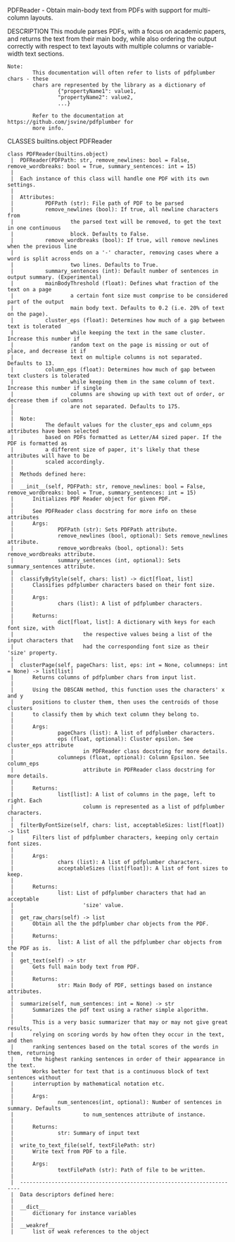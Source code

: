 PDFReader - Obtain main-body text from PDFs with support for multi-column layouts.

DESCRIPTION
    This module parses PDFs, with a focus on academic papers, and returns the text
    from their main body, while also ordering the output correctly with respect to
    text layouts with multiple columns or variable-width text sections.
    
    Note: 
            This documentation will often refer to lists of pdfplumber chars - these
            chars are represented by the library as a dictionary of 
                    {"propertyName1": value1,
                    "propertyName2": value2,
                    ...}
    
            Refer to the documentation at https://github.com/jsvine/pdfplumber for
            more info.

CLASSES
    builtins.object
        PDFReader
    
    class PDFReader(builtins.object)
     |  PDFReader(PDFPath: str, remove_newlines: bool = False, remove_wordbreaks: bool = True, summary_sentences: int = 15)
     |  
     |  Each instance of this class will handle one PDF with its own settings.
     |  
     |  Attributes:
     |          PDFPath (str): File path of PDF to be parsed
     |          remove_newlines (bool): If true, all newline characters from
     |                  the parsed text will be removed, to get the text in one continuous
     |                  block. Defaults to False.
     |          remove_wordbreaks (bool): If true, will remove newlines when the previous line
     |                  ends on a '-' character, removing cases where a word is split across
     |                  two lines. Defaults to True.
     |          summary_sentences (int): Default number of sentences in output summary. (Experimental)
     |          mainBodyThreshold (float): Defines what fraction of the text on a page
     |                  a certain font size must comprise to be considered part of the output
     |                  main body text. Defaults to 0.2 (i.e. 20% of text on the page).
     |          cluster_eps (float): Determines how much of a gap between text is tolerated
     |                  while keeping the text in the same cluster. Increase this number if
     |                  random text on the page is missing or out of place, and decrease it if
     |                  text on multiple columns is not separated. Defaults to 13.
     |          column_eps (float): Determines how much of gap between text clusters is tolerated
     |                  while keeping them in the same column of text. Increase this number if single
     |                  columns are showing up with text out of order, or decrease them if columns
     |                  are not separated. Defaults to 175.
     |  
     |  Note:
     |          The default values for the cluster_eps and column_eps attributes have been selected
     |          based on PDFs formatted as Letter/A4 sized paper. If the PDF is formatted as 
     |          a different size of paper, it's likely that these attributes will have to be
     |          scaled accordingly.
     |  
     |  Methods defined here:
     |  
     |  __init__(self, PDFPath: str, remove_newlines: bool = False, remove_wordbreaks: bool = True, summary_sentences: int = 15)
     |      Initializes PDF Reader object for given PDF.
     |      
     |      See PDFReader class docstring for more info on these attributes
     |      Args:
     |              PDFPath (str): Sets PDFPath attribute.
     |              remove_newlines (bool, optional): Sets remove_newlines attribute.
     |              remove_wordbreaks (bool, optional): Sets remove_wordbreaks attribute.
     |              summary_sentences (int, optional): Sets summary_sentences attribute.
     |  
     |  classifyByStyle(self, chars: list) -> dict[float, list]
     |      Classifies pdfplumber characters based on their font size.
     |      
     |      Args:
     |              chars (list): A list of pdfplumber characters.
     |      
     |      Returns:
     |              dict[float, list]: A dictionary with keys for each font size, with
     |                      the respective values being a list of the input characters that
     |                      had the corresponding font size as their 'size' property.
     |  
     |  clusterPage(self, pageChars: list, eps: int = None, columneps: int = None) -> list[list]
     |      Returns columns of pdfplumber chars from input list.
     |      
     |      Using the DBSCAN method, this function uses the characters' x and y
     |      positions to cluster them, then uses the centroids of those clusters
     |      to classify them by which text column they belong to.
     |      
     |      Args:
     |              pageChars (list): A list of pdfplumber characters.
     |              eps (float, optional): Cluster epsilon. See cluster_eps attribute 
     |                      in PDFReader class docstring for more details.
     |              columneps (float, optional): Column Epsilon. See column_eps
     |                      attribute in PDFReader class docstring for more details.
     |      
     |      Returns:
     |              list[list]: A list of columns in the page, left to right. Each
     |                      column is represented as a list of pdfplumber characters.
     |  
     |  filterByFontSize(self, chars: list, acceptableSizes: list[float]) -> list
     |      Filters list of pdfplumber characters, keeping only certain font sizes.
     |      
     |      Args:
     |              chars (list): A list of pdfplumber characters.
     |              acceptableSizes (list[float]): A list of font sizes to keep.
     |      
     |      Returns:
     |              list: List of pdfplumber characters that had an acceptable
     |                      'size' value.
     |  
     |  get_raw_chars(self) -> list
     |      Obtain all the the pdfplumber char objects from the PDF.
     |      
     |      Returns:
     |              list: A list of all the pdfplumber char objects from the PDF as is.
     |  
     |  get_text(self) -> str
     |      Gets full main body text from PDF.
     |      
     |      Returns:
     |              str: Main Body of PDF, settings based on instance attributes.
     |  
     |  summarize(self, num_sentences: int = None) -> str
     |      Summarizes the pdf text using a rather simple algorithm.
     |      
     |      This is a very basic summarizer that may or may not give great results,
     |      relying on scoring words by how often they occur in the text, and then
     |      ranking sentences based on the total scores of the words in them, returning
     |      the highest ranking sentences in order of their appearance in the text.
     |      Works better for text that is a continuous block of text sentences without
     |      interruption by mathematical notation etc.
     |      
     |      Args:
     |              num_sentences(int, optional): Number of sentences in summary. Defaults
     |                      to num_sentences attribute of instance.
     |      
     |      Returns:
     |              str: Summary of input text
     |  
     |  write_to_text_file(self, textFilePath: str)
     |      Write text from PDF to a file.
     |      
     |      Args:
     |              textFilePath (str): Path of file to be written.
     |  
     |  ----------------------------------------------------------------------
     |  Data descriptors defined here:
     |  
     |  __dict__
     |      dictionary for instance variables
     |  
     |  __weakref__
     |      list of weak references to the object



